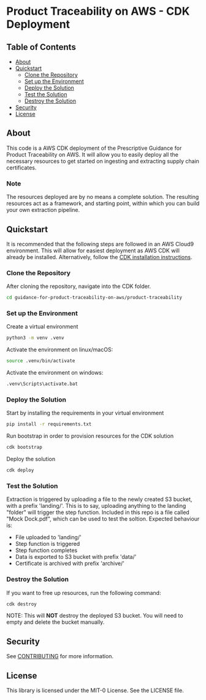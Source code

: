 # Product Traceability on AWS - CDK Deployment
## Table of Contents
- [About](#about)
- [Quickstart](#quickstart)
  * [Clone the Repository](#clone-the-repository)
  * [Set up the Environment](#set-up-the-environment)
  * [Deploy the Solution](#deploy-the-solution)
  * [Test the Solution](#test-the-solution)
  * [Destroy the Solution](#destroy-the-solution)
- [Security](#security)
- [License](#license)
## About
This code is a AWS CDK deployment of the Prescriptive Guidance for Product Traceability on AWS. It will allow you to easily deploy all the necessary resources to get started on ingesting and extracting supply chain certificates.

### Note
The resources deployed are by no means a complete solution. The resulting resources act as a framework, and starting point, within which you can build your own extraction pipeline.

## Quickstart
It is recommended that the following steps are followed in an AWS Cloud9 environment. This will allow for easiest deployment as AWS CDK will already be installed.
Alternatively, follow the [CDK installation instructions](https://docs.aws.amazon.com/cdk/v2/guide/getting_started.html).
### Clone the Repository
After cloning the repository, navigate into the CDK folder.
```bash
cd guidance-for-product-traceability-on-aws/product-traceability
```
### Set up the Environment
Create a virtual environment
```bash
python3 -m venv .venv
```
Activate the environment on linux/macOS:
```bash
source .venv/bin/activate
```
Activate the environment on windows:
```bash
.venv\Scripts\activate.bat
```

### Deploy the Solution
Start by installing the requirements in your virtual environment
```bash
pip install -r requirements.txt
```
Run bootstrap in order to provision resources for the CDK solution
```bash
cdk bootstrap
```
Deploy the solution
```bash
cdk deploy
```
### Test the Solution
Extraction is triggered by uploading a file to the newly created S3 bucket, with a prefix 'landing/'. This is to say, uploading anything to the landing "folder" will trigger the step function. Included in this repo is a file called "Mock Dock.pdf", which can be used to test the soltion. Expected behaviour is:
- File uploaded to 'landing/'
- Step function is triggered
- Step function completes
- Data is exported to S3 bucket with prefix 'data/'
- Certificate is archived with prefix 'archive/'
### Destroy the Solution
If you want to free up resources, run the following command:
```bash
cdk destroy
```
NOTE: This will **NOT** destroy the deployed S3 bucket. You will need to empty and delete the bucket manually.

## Security

See [CONTRIBUTING](CONTRIBUTING.md#security-issue-notifications) for more information.

## License

This library is licensed under the MIT-0 License. See the LICENSE file.

